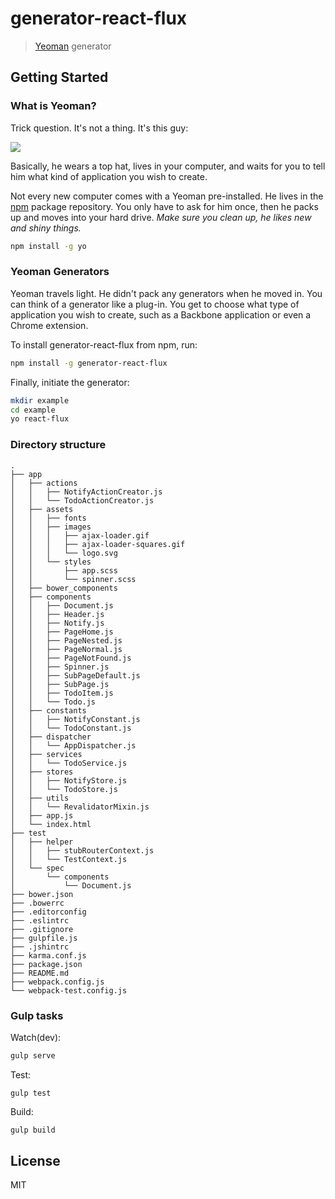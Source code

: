 # generator-react-flux

> [Yeoman](http://yeoman.io) generator


## Getting Started

### What is Yeoman?

Trick question. It's not a thing. It's this guy:

![](http://i.imgur.com/JHaAlBJ.png)

Basically, he wears a top hat, lives in your computer, and waits for you to tell him what kind of application you wish to create.

Not every new computer comes with a Yeoman pre-installed. He lives in the [npm](https://npmjs.org) package repository. You only have to ask for him once, then he packs up and moves into your hard drive. *Make sure you clean up, he likes new and shiny things.*

```bash
npm install -g yo
```

### Yeoman Generators

Yeoman travels light. He didn't pack any generators when he moved in. You can think of a generator like a plug-in. You get to choose what type of application you wish to create, such as a Backbone application or even a Chrome extension.

To install generator-react-flux from npm, run:

```bash
npm install -g generator-react-flux
```

Finally, initiate the generator:

```bash
mkdir example
cd example
yo react-flux
```

### Directory structure
```
.
├── app
│   ├── actions
│   │   ├── NotifyActionCreator.js
│   │   └── TodoActionCreator.js
│   ├── assets
│   │   ├── fonts
│   │   ├── images
│   │   │   ├── ajax-loader.gif
│   │   │   ├── ajax-loader-squares.gif
│   │   │   └── logo.svg
│   │   └── styles
│   │       ├── app.scss
│   │       └── spinner.scss
│   ├── bower_components
│   ├── components
│   │   ├── Document.js
│   │   ├── Header.js
│   │   ├── Notify.js
│   │   ├── PageHome.js
│   │   ├── PageNested.js
│   │   ├── PageNormal.js
│   │   ├── PageNotFound.js
│   │   ├── Spinner.js
│   │   ├── SubPageDefault.js
│   │   ├── SubPage.js
│   │   ├── TodoItem.js
│   │   └── Todo.js
│   ├── constants
│   │   ├── NotifyConstant.js
│   │   └── TodoConstant.js
│   ├── dispatcher
│   │   └── AppDispatcher.js
│   ├── services
│   │   └── TodoService.js
│   ├── stores
│   │   ├── NotifyStore.js
│   │   └── TodoStore.js
│   ├── utils
│   │   └── RevalidatorMixin.js
│   ├── app.js
│   └── index.html
├── test
│   ├── helper
│   │   ├── stubRouterContext.js
│   │   └── TestContext.js
│   └── spec
│       └── components
│           └── Document.js
├── bower.json
├── .bowerrc
├── .editorconfig
├── .eslintrc
├── .gitignore
├── gulpfile.js
├── .jshintrc
├── karma.conf.js
├── package.json
├── README.md
├── webpack.config.js
└── webpack-test.config.js

```

### Gulp tasks
Watch(dev):
```bash
gulp serve
```

Test:
```
gulp test
```

Build:
```bash
gulp build
```

## License

MIT
